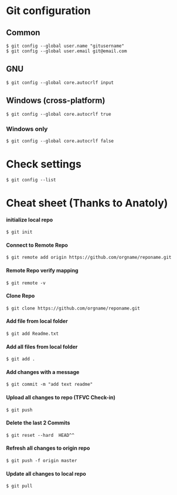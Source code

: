 # Git configuration

## Common

```
$ git config --global user.name "gitusername"
$ git config --global user.email git@email.com
```
## GNU
```
$ git config --global core.autocrlf input
```

## Windows (cross-platform)
```
$ git config --global core.autocrlf true
```

### Windows only
```
$ git config --global core.autocrlf false
```

# Check settings
```
$ git config --list
```

# Cheat sheet (Thanks to Anatoly)

#### initialize local repo
```$ git init```

#### Connect to Remote Repo
```$ git remote add origin https://github.com/orgname/reponame.git```

#### Remote Repo verify mapping 
```$ git remote -v```

#### Clone Repo
```$ git clone https://github.com/orgname/reponame.git```

#### Add file from local folder
```$ git add Readme.txt```

#### Add all files from local folder
```$ git add .```

#### Add changes with a message 
```$ git commit -m "add text readme"```

#### Upload all changes to repo (TFVC Check-in) 
```$ git push```

#### Delete the last 2 Commits   
```$ git reset --hard  HEAD^^```

#### Refresh all changes to origin repo
```$ git push -f origin master```

#### Update all changes to local repo 
```$ git pull```


